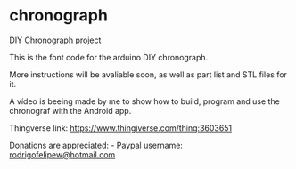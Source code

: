 # chronograph
DIY Chronograph project

This is the font code for the arduino DIY chronograph.

More instructions will be avaliable soon, as well as part list and STL files for it.

A vídeo is beeing made by me to show how to build, program and use the chronograf with the Android app.


Thingverse link: https://www.thingiverse.com/thing:3603651


Donations are appreciated: 
    - Paypal username: rodrigofelipew@hotmail.com